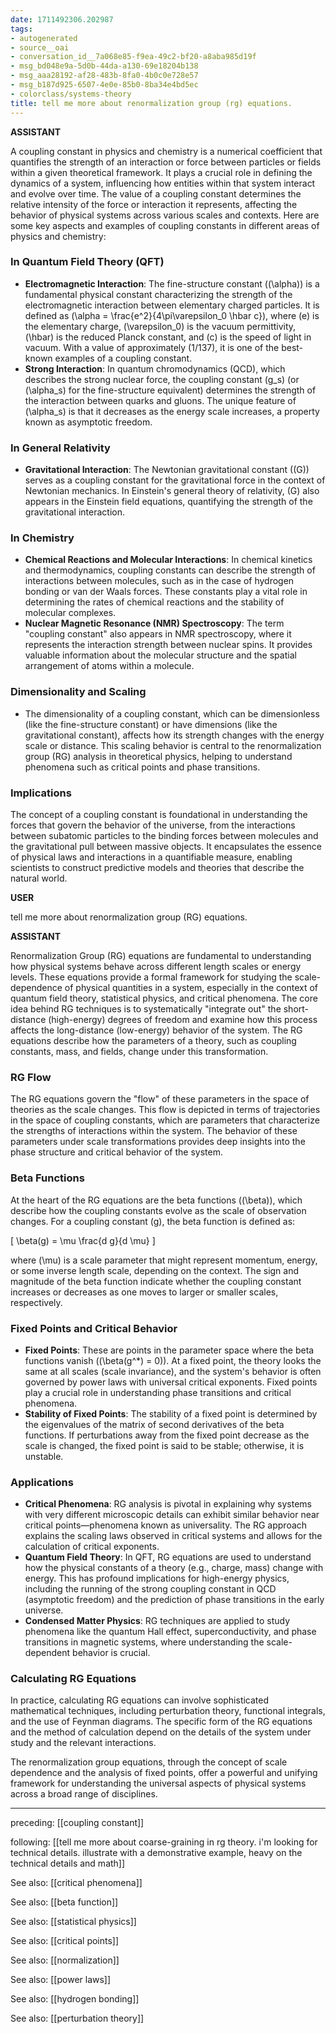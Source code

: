 ```yaml
---
date: 1711492306.202987
tags:
- autogenerated
- source__oai
- conversation_id__7a068e85-f9ea-49c2-bf20-a8aba985d19f
- msg_bd048e9a-5d0b-44da-a130-69e18204b138
- msg_aaa28192-af28-483b-8fa0-4b0c0e728e57
- msg_b187d925-6507-4e0e-85b0-8ba34e4bd5ec
- colorclass/systems-theory
title: tell me more about renormalization group (rg) equations.
---
```


**ASSISTANT**

A coupling constant in physics and chemistry is a numerical coefficient that quantifies the strength of an interaction or force between particles or fields within a given theoretical framework. It plays a crucial role in defining the dynamics of a system, influencing how entities within that system interact and evolve over time. The value of a coupling constant determines the relative intensity of the force or interaction it represents, affecting the behavior of physical systems across various scales and contexts. Here are some key aspects and examples of coupling constants in different areas of physics and chemistry:

### In Quantum Field Theory (QFT)

- **Electromagnetic Interaction**: The fine-structure constant (\(\alpha\)) is a fundamental physical constant characterizing the strength of the electromagnetic interaction between elementary charged particles. It is defined as \(\alpha = \frac{e^2}{4\pi\varepsilon_0 \hbar c}\), where \(e\) is the elementary charge, \(\varepsilon_0\) is the vacuum permittivity, \(\hbar\) is the reduced Planck constant, and \(c\) is the speed of light in vacuum. With a value of approximately \(1/137\), it is one of the best-known examples of a coupling constant.
- **Strong Interaction**: In quantum chromodynamics (QCD), which describes the strong nuclear force, the coupling constant \(g_s\) (or \(\alpha_s\) for the fine-structure equivalent) determines the strength of the interaction between quarks and gluons. The unique feature of \(\alpha_s\) is that it decreases as the energy scale increases, a property known as asymptotic freedom.

### In General Relativity

- **Gravitational Interaction**: The Newtonian gravitational constant (\(G\)) serves as a coupling constant for the gravitational force in the context of Newtonian mechanics. In Einstein's general theory of relativity, \(G\) also appears in the Einstein field equations, quantifying the strength of the gravitational interaction.

### In Chemistry

- **Chemical Reactions and Molecular Interactions**: In chemical kinetics and thermodynamics, coupling constants can describe the strength of interactions between molecules, such as in the case of hydrogen bonding or van der Waals forces. These constants play a vital role in determining the rates of chemical reactions and the stability of molecular complexes.
- **Nuclear Magnetic Resonance (NMR) Spectroscopy**: The term "coupling constant" also appears in NMR spectroscopy, where it represents the interaction strength between nuclear spins. It provides valuable information about the molecular structure and the spatial arrangement of atoms within a molecule.

### Dimensionality and Scaling

- The dimensionality of a coupling constant, which can be dimensionless (like the fine-structure constant) or have dimensions (like the gravitational constant), affects how its strength changes with the energy scale or distance. This scaling behavior is central to the renormalization group (RG) analysis in theoretical physics, helping to understand phenomena such as critical points and phase transitions.

### Implications

The concept of a coupling constant is foundational in understanding the forces that govern the behavior of the universe, from the interactions between subatomic particles to the binding forces between molecules and the gravitational pull between massive objects. It encapsulates the essence of physical laws and interactions in a quantifiable measure, enabling scientists to construct predictive models and theories that describe the natural world.


**USER**

tell me more about renormalization group (RG) equations.


**ASSISTANT**

Renormalization Group (RG) equations are fundamental to understanding how physical systems behave across different length scales or energy levels. These equations provide a formal framework for studying the scale-dependence of physical quantities in a system, especially in the context of quantum field theory, statistical physics, and critical phenomena. The core idea behind RG techniques is to systematically "integrate out" the short-distance (high-energy) degrees of freedom and examine how this process affects the long-distance (low-energy) behavior of the system. The RG equations describe how the parameters of a theory, such as coupling constants, mass, and fields, change under this transformation.

### RG Flow

The RG equations govern the "flow" of these parameters in the space of theories as the scale changes. This flow is depicted in terms of trajectories in the space of coupling constants, which are parameters that characterize the strengths of interactions within the system. The behavior of these parameters under scale transformations provides deep insights into the phase structure and critical behavior of the system.

### Beta Functions

At the heart of the RG equations are the beta functions (\(\beta\)), which describe how the coupling constants evolve as the scale of observation changes. For a coupling constant \(g\), the beta function is defined as:

\[ \beta(g) = \mu \frac{d g}{d \mu} \]

where \(\mu\) is a scale parameter that might represent momentum, energy, or some inverse length scale, depending on the context. The sign and magnitude of the beta function indicate whether the coupling constant increases or decreases as one moves to larger or smaller scales, respectively.

### Fixed Points and Critical Behavior

- **Fixed Points**: These are points in the parameter space where the beta functions vanish (\(\beta(g^*) = 0\)). At a fixed point, the theory looks the same at all scales (scale invariance), and the system's behavior is often governed by power laws with universal critical exponents. Fixed points play a crucial role in understanding phase transitions and critical phenomena.
- **Stability of Fixed Points**: The stability of a fixed point is determined by the eigenvalues of the matrix of second derivatives of the beta functions. If perturbations away from the fixed point decrease as the scale is changed, the fixed point is said to be stable; otherwise, it is unstable.

### Applications

- **Critical Phenomena**: RG analysis is pivotal in explaining why systems with very different microscopic details can exhibit similar behavior near critical points—phenomena known as universality. The RG approach explains the scaling laws observed in critical systems and allows for the calculation of critical exponents.
- **Quantum Field Theory**: In QFT, RG equations are used to understand how the physical constants of a theory (e.g., charge, mass) change with energy. This has profound implications for high-energy physics, including the running of the strong coupling constant in QCD (asymptotic freedom) and the prediction of phase transitions in the early universe.
- **Condensed Matter Physics**: RG techniques are applied to study phenomena like the quantum Hall effect, superconductivity, and phase transitions in magnetic systems, where understanding the scale-dependent behavior is crucial.

### Calculating RG Equations

In practice, calculating RG equations can involve sophisticated mathematical techniques, including perturbation theory, functional integrals, and the use of Feynman diagrams. The specific form of the RG equations and the method of calculation depend on the details of the system under study and the relevant interactions.

The renormalization group equations, through the concept of scale dependence and the analysis of fixed points, offer a powerful and unifying framework for understanding the universal aspects of physical systems across a broad range of disciplines.


---

preceding: [[coupling constant]]  


following: [[tell me more about coarse-graining in rg theory. i'm looking for technical details. illustrate with a demonstrative example, heavy on the technical details and math]]

See also: [[critical phenomena]]


See also: [[beta function]]


See also: [[statistical physics]]


See also: [[critical points]]


See also: [[normalization]]


See also: [[power laws]]


See also: [[hydrogen bonding]]


See also: [[perturbation theory]]